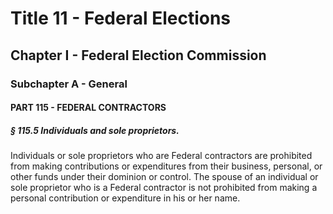 
# Title 11 - Federal Elections
## Chapter I - Federal Election Commission
### Subchapter A - General
#### PART 115 - FEDERAL CONTRACTORS
##### § 115.5 Individuals and sole proprietors.

Individuals or sole proprietors who are Federal contractors are prohibited from making contributions or expenditures from their business, personal, or other funds under their dominion or control. The spouse of an individual or sole proprietor who is a Federal contractor is not prohibited from making a personal contribution or expenditure in his or her name.
